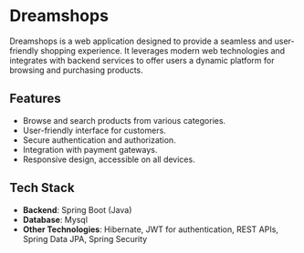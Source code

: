 # Dreamshops

Dreamshops is a web application designed to provide a seamless and user-friendly shopping experience. 
It leverages modern web technologies and integrates with backend services to offer users a dynamic platform for browsing and purchasing products.

## Features
- Browse and search products from various categories.
- User-friendly interface for customers.
- Secure authentication and authorization.
- Integration with payment gateways.
- Responsive design, accessible on all devices.

## Tech Stack
- **Backend**: Spring Boot (Java)
- **Database**: Mysql
- **Other Technologies**:  Hibernate, JWT for authentication, REST APIs, Spring Data JPA, Spring Security
